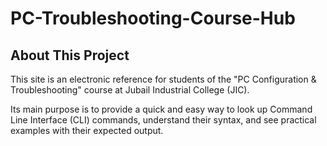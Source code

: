 # PC-Troubleshooting-Course-Hub
## About This Project
This site is an electronic reference for students of the "PC Configuration & Troubleshooting" course at Jubail Industrial College (JIC).

Its main purpose is to provide a quick and easy way to look up Command Line Interface (CLI) commands, understand their syntax, and see practical examples with their expected output.

